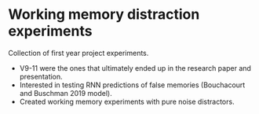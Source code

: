 # Working memory distraction experiments
Collection of first year project experiments. 
* V9-11 were the ones that ultimately ended up in the research paper and presentation.
* Interested in testing RNN predictions of false memories (Bouchacourt and Buschman 2019 model). 
* Created working memory experiments with pure noise distractors.
